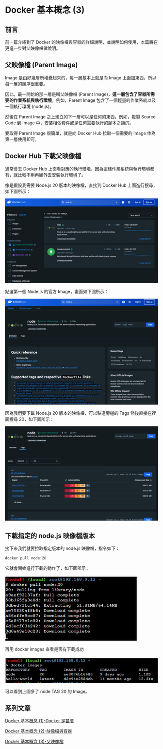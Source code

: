 # Docker 基本概念 (3)

## 前言
前一篇介紹到了 Docker 的映像檔與容器的詳細說明，並說明如何使用，本篇將在更進一步對父映像檔做說明。

## 父映像檔 (Parent Image)
Image 是由好幾層所堆疊起來的，每一層基本上就是向 Image 上面加東西，所以每一層的順序很重要。

因此，最一開始的那一層是叫父映像檔 (Parent Image)，**這一層包含了容器所需要的作業系統與執行環境**。例如，Parent Image 包含了一個輕量的作業系統以及一個執行環境 (node.js)。

然後在 Parent Image 之上建立的下一層可以是任何的東西。例如，複製 Source Code 到 Image 中，安裝相依套件或是任何需要執行的腳本之類的。

要取得 Parent Image 很簡單，就是向 Docker Hub 拉取一個需要的 Image 作為第一層使用即可。

## Docker Hub 下載父映像檔
通常會去 Docker Hub 上面看對應的執行環境，因為這樣作業系統與執行環境都有，就比較不用再額外去安裝執行環境了。

像是假設我需要 Node.js 20 版本的映像檔，直接到 Docker Hub 上面進行搜尋，如下圖所示：

![](./images/01.png)

點選第一個 Node.js 的官方 Image，畫面如下圖所示：

![](./images/02.png)

因為我們要下載 Node.js 20 版本的映像檔，可以點選旁邊的 Tags 然後直接在裡面搜尋 20，如下圖所示：

![](./images/03.png)

## 下載指定的 node.js 映像檔版本
接下來我們就要拉取指定版本的 node.js 映像檔，指令如下：

```bash
docker pull node:20
```

它就會開始進行下載的動作了，如下圖所示：

![](./images/04.png)

再用 docker images 查看是否有下載成功

![](./images/05.png)

可以看到上圖多了 node TAG 20 的 Image。

## 系列文章
[Docker 基本概念 (1)-Docker 是甚麼](https://bingfenghung.github.io/blog/articles/Docker%3C_%3E%3EDocker%20%E5%9F%BA%E6%9C%AC%E6%A6%82%E5%BF%B5%20(1))

[Docker 基本概念 (2)-映像檔與容器](https://bingfenghung.github.io/blog/articles/Docker%3C_%3E%3EDocker%20%E5%9F%BA%E6%9C%AC%E6%A6%82%E5%BF%B5%20(2))

[Docker 基本概念 (3)-父映像檔](https://bingfenghung.github.io/blog/articles/Docker%3C_%3E%3EDocker%20%E5%9F%BA%E6%9C%AC%E6%A6%82%E5%BF%B5%20(2))
